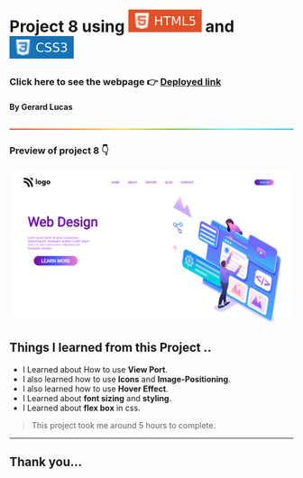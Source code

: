 
# Project 8 using ![html](./images/68747470733a2f2f696d672e736869656c64732e696f2f62616467652f2d48544d4c352d4533344632363f7374796c653d666c61742d737175617265266c6f676f3d68746d6c35266c6f676f436f6c6f723d7768697465.svg) and ![html](./images/css.svg)

### Click here to see the webpage 👉 [Deployed link](https://rainbow-halva-e906d8.netlify.app/)

#### By Gerard Lucas
![line](./images/rainbow.png)

### Preview of project 8 👇

![screen shot](./images/rainbow-halva-e906d8.netlify.app_.png)
## **Things I learned from this Project ..**

- I Learned about How to use **View Port**.
- I also learned how to use **Icons** and **Image-Positioning**.
- I also learned how to use **Hover Effect**.
- I Learned about **font sizing** and **styling**.
- I Learned about **flex box** in css.

> This project took me around 5 hours to complete.

****

## Thank you...



